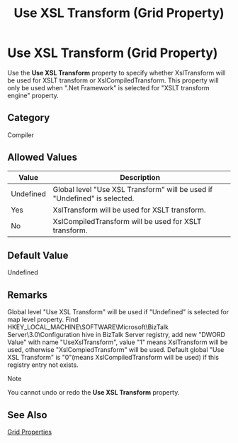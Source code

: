 ﻿---
title: Use XSL Transform (Grid Property)
TOCTitle: Use XSL Transform (Grid Property)
ms:assetid: 9e206d6d-55f4-41bf-a46a-29e33fe324fd
ms:mtpsurl: https://msdn.microsoft.com/library/Aa577606(v=BTS.80)
ms:contentKeyID: 51530003
ms.date: 12/27/2019
mtps_version: v=BTS.80
---

# Use XSL Transform (Grid Property)

Use the **Use XSL Transform** property to specify whether XslTransform will be used for XSLT transform or XslCompiledTransform. This property will only be used when ".Net Framework" is selected for "XSLT transform engine" property.

## Category

Compiler

## Allowed Values

<table>
<thead>
<tr class="header">
<th>Value</th>
<th>Description</th>
</tr>
</thead>
<tbody>
<tr class="odd">
<td>Undefined</td>
<td>Global level "Use XSL Transform" will be used if "Undefined" is selected.</td>
</tr>
<tr class="even">
<td>Yes</td>
<td>XslTransform will be used for XSLT transform.</td>
</tr>
<tr class="odd">
<td>No</td>
<td>XslCompiledTransform will be used for XSLT transform.</td>
</tr>
</tbody>
</table>

## Default Value

Undefined

## Remarks

Global level "Use XSL Transform" will be used if "Undefined" is selected for map level property. 
Find HKEY_LOCAL_MACHINE\SOFTWARE\Microsoft\BizTalk Server\3.0\Configuration hive in BizTalk Server registry, add new "DWORD Value" with name "UseXslTransform", value "1" means XslTransform will be used, otherwise "XslCompiedTransform" will be used. Default global "Use XSL Transform" is "0"(means XslCompiledTransform will be used) if this registry entry not exists.


> [!NOTE]
> <P>You cannot undo or redo the <STRONG>Use XSL Transform</STRONG> property.</P>



## See Also

[Grid Properties](grid-properties.md)

